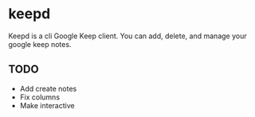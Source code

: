 # keepd
Keepd is a cli Google Keep client. You can add, delete, and manage your google keep notes.

## TODO
* Add create notes
* Fix columns
* Make interactive
